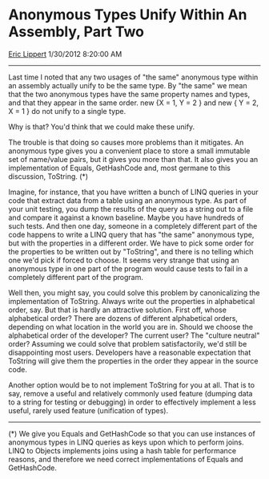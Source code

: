 # Anonymous Types Unify Within An Assembly, Part Two

[Eric Lippert](https://social.msdn.microsoft.com/profile/Eric%20Lippert) 1/30/2012 8:20:00 AM

-----

Last time I noted that any two usages of "the same" anonymous type within an assembly actually unify to be the same type. By "the same" we mean that the two anonymous types have the same property names and types, and that they appear in the same order. new {X = 1, Y = 2 } and new { Y = 2, X = 1 } do not unify to a single type.

Why is that? You'd think that we could make these unify.

The trouble is that doing so causes more problems than it mitigates. An anonymous type gives you a convenient place to store a small immutable set of name/value pairs, but it gives you more than that. It also gives you an implementation of Equals, GetHashCode and, most germane to this discussion, ToString. (\*)

Imagine, for instance, that you have written a bunch of LINQ queries in your code that extract data from a table using an anonymous type. As part of your unit testing, you dump the results of the query as a string out to a file and compare it against a known baseline. Maybe you have hundreds of such tests. And then one day, someone in a completely different part of the code happens to write a LINQ query that has "the same" anonymous type, but with the properties in a different order. We have to pick some order for the properties to be written out by "ToString", and there is no telling which one we'd pick if forced to choose. It seems very strange that using an anonymous type in one part of the program would cause tests to fail in a completely different part of the program.

Well then, you might say, you could solve this problem by canonicalizing the implementation of ToString. Always write out the properties in alphabetical order, say. But that is hardly an attractive solution. First off, whose alphabetical order? There are dozens of different alphabetical orders, depending on what location in the world you are in. Should we choose the alphabetical order of the developer? The current user? The "culture neutral" order? Assuming we could solve that problem satisfactorily, we'd still be disappointing most users. Developers have a reasonable expectation that ToString will give them the properties in the order they appear in the source code.

Another option would be to not implement ToString for you at all. That is to say, remove a useful and relatively commonly used feature (dumping data to a string for testing or debugging) in order to effectively implement a less useful, rarely used feature (unification of types).

-----

(\*) We give you Equals and GetHashCode so that you can use instances of anonymous types in LINQ queries as keys upon which to perform joins. LINQ to Objects implements joins using a hash table for performance reasons, and therefore we need correct implementations of Equals and GetHashCode.

